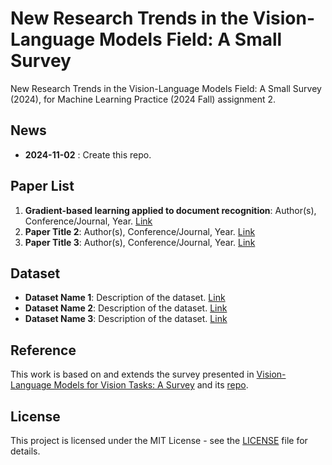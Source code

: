 # New Research Trends in the Vision-Language Models Field: A Small Survey

New Research Trends in the Vision-Language Models Field: A Small Survey (2024), for Machine Learning Practice (2024 Fall) assignment 2.

## News
- **2024-11-02** : Create this repo.

## Paper List
1. **Gradient-based learning applied to document recognition**: Author(s), Conference/Journal, Year. [Link]([https://ieeexplore.ieee.org/document/726791])
2. **Paper Title 2**: Author(s), Conference/Journal, Year. [Link](https://example.com)
3. **Paper Title 3**: Author(s), Conference/Journal, Year. [Link](https://example.com)

## Dataset
- **Dataset Name 1**: Description of the dataset. [Link](https://example.com)
- **Dataset Name 2**: Description of the dataset. [Link](https://example.com)
- **Dataset Name 3**: Description of the dataset. [Link](https://example.com)

## Reference
This work is based on and extends the survey presented in [Vision-Language Models for Vision Tasks: A Survey](https://arxiv.org/abs/2304.00685) and its [repo](https://github.com/jingyi0000/VLM_survey).
## License
This project is licensed under the MIT License - see the [LICENSE](LICENSE) file for details.
